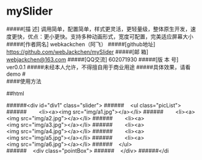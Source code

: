 # mySlider
#####[描    述] 调用简单，配置简单，样式更灵活，更轻量级，整体原生开发，速度更快，优点：更小更快。支持多种动画形式，宽度可配置，完美适应屏幕大小
#####[作者网名] webkackchen（阿飞）
#####[github地址] https://github.com/webJackchen/mySlider
#####[邮    箱] webjackchen@163.com
#####[QQ交流] 602071930
#####[版 本 号] ver0.0.1
#####未经本人允许，不得擅自用于商业用途
#####具体效果，请看demo
#<br/>
####使用方法

##html

######&lt;div&nbsp;id="div1"&nbsp;class="slider"&gt;
######&nbsp;&nbsp;&nbsp;&nbsp;&lt;ul&nbsp;class="picList"&gt;
######&nbsp;&nbsp;&nbsp;&nbsp;&nbsp;&nbsp;&nbsp;&nbsp;&lt;li&gt;&lt;a&gt;&lt;img&nbsp;src="img/a1.jpg"&gt;&lt;/a&gt;&lt;/li&gt;
######&nbsp;&nbsp;&nbsp;&nbsp;&nbsp;&nbsp;&nbsp;&nbsp;&lt;li&gt;&lt;a&gt;&lt;img&nbsp;src="img/a2.jpg"&gt;&lt;/a&gt;&lt;/li&gt;
######&nbsp;&nbsp;&nbsp;&nbsp;&nbsp;&nbsp;&nbsp;&nbsp;&lt;li&gt;&lt;a&gt;&lt;img&nbsp;src="img/a3.jpg"&gt;&lt;/a&gt;&lt;/li&gt;
######&nbsp;&nbsp;&nbsp;&nbsp;&nbsp;&nbsp;&nbsp;&nbsp;&lt;li&gt;&lt;a&gt;&lt;img&nbsp;src="img/a4.jpg"&gt;&lt;/a&gt;&lt;/li&gt;
######&nbsp;&nbsp;&nbsp;&nbsp;&nbsp;&nbsp;&nbsp;&nbsp;&lt;li&gt;&lt;a&gt;&lt;img&nbsp;src="img/a5.jpg"&gt;&lt;/a&gt;&lt;/li&gt;
######&nbsp;&nbsp;&nbsp;&nbsp;&nbsp;&nbsp;&nbsp;&nbsp;&lt;li&gt;&lt;a&gt;&lt;img&nbsp;src="img/a6.jpg"&gt;&lt;/a&gt;&lt;/li&gt;
######&nbsp;&nbsp;&nbsp;&nbsp;&lt;/ul&gt;
######&nbsp;&nbsp;&nbsp;&nbsp;&lt;div&nbsp;class="pointBox"&gt;
######&nbsp;&nbsp;&nbsp;&nbsp;&lt;/div&gt;
######&lt;/di
